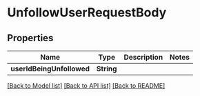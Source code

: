 # UnfollowUserRequestBody

## Properties
Name | Type | Description | Notes
------------ | ------------- | ------------- | -------------
**userIdBeingUnfollowed** | **String** |  | 

[[Back to Model list]](../README.md#documentation-for-models) [[Back to API list]](../README.md#documentation-for-api-endpoints) [[Back to README]](../README.md)


